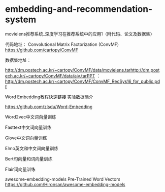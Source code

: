 # embedding-and-recommendation-system
movielens推荐系统_深度学习在推荐系统中的应用1（附代码、论文及数据集）

代码地址：
Convolutional Matrix Factorization (ConvMF)
https://github.com/cartopy/ConvMF

数据集地址：

http://dm.postech.ac.kr/~cartopy/ConvMF/data/movielens.tarhttp://dm.postech.ac.kr/~cartopy/ConvMF/data/aiv.tarPPT ：http://dm.postech.ac.kr/~cartopy/ConvMF/ConvMF_RecSys16_for_public.pdf


Word Embedding教程快速链接 实验数据简介

https://github.com/zlsdu/Word-Embedding

Word2vec中文词向量训练

Fasttext中文词向量训练

Glove中文词向量训练

Elmo英文和中文词向量训练

Bert句向量和词向量训练

Flair词向量训练

awesome-embedding-models
Pre-Trained Word Vectors
https://github.com/Hironsan/awesome-embedding-models
